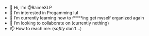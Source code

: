 - 👋 Hi, I’m @RaimeXLP
- 👀 I’m interested in Progamming lul
- 🌱 I’m currently learning how to f****ing get myself organized again
- 💞️ I’m looking to collaborate on (currently nothing)
- 📫 How to reach me: (*softly* don't...)

<!---
RaimeXLP/RaimeXLP is a ✨ special ✨ repository because its `README.md` (this file) appears on your GitHub profile.
You can click the Preview link to take a look at your changes.
--->
